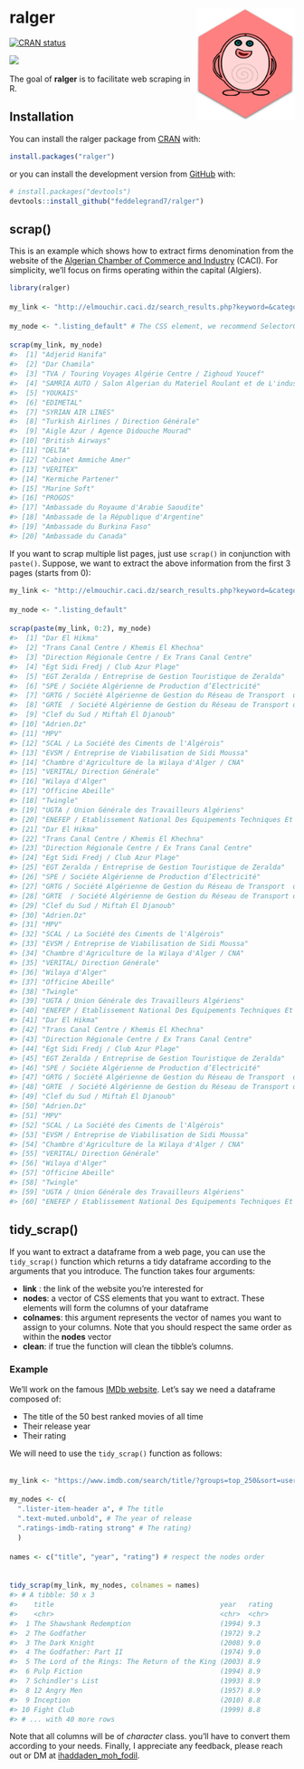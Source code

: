 
<!-- README.md is generated from README.Rmd. Please edit that file -->

# ralger <a><img src='man/figures/hex.png' align="right" height="200" /></a>

<!-- badges: start -->

[![CRAN
status](https://www.r-pkg.org/badges/version/ralger)](https://cran.r-project.org/package=ralger)

<!-- badges: end -->

[![](http://cranlogs.r-pkg.org/badges/grand-total/ralger?color=blue)](https://cran.r-project.org/package=ralger)

The goal of **ralger** is to facilitate web scraping in R.

## Installation

You can install the ralger package from
[CRAN](https://cran.r-project.org/) with:

``` r
install.packages("ralger")
```

or you can install the development version from
[GitHub](https://github.com/) with:

``` r
# install.packages("devtools")
devtools::install_github("feddelegrand7/ralger")
```

## scrap()

This is an example which shows how to extract firms denomination from
the website of the [Algerian Chamber of Commerce and
Industry](http://elmouchir.caci.dz) (CACI). For simplicity, we’ll focus
on firms operating within the capital (Algiers).

``` r
library(ralger)

my_link <- "http://elmouchir.caci.dz/search_results.php?keyword=&category=&location=Alger&submit=Trouver"

my_node <- ".listing_default" # The CSS element, we recommend SelectorGadget

scrap(my_link, my_node)
#>  [1] "Adjerid Hanifa"                                                               
#>  [2] "Dar Chamila"                                                                  
#>  [3] "TVA / Touring Voyages Algérie Centre / Zighoud Youcef"                        
#>  [4] "SAMRIA AUTO / Salon Algerian du Materiel Roulant et de L'industrie Automobile"
#>  [5] "YOUKAIS"                                                                      
#>  [6] "EDIMETAL"                                                                     
#>  [7] "SYRIAN AIR LINES"                                                             
#>  [8] "Turkish Airlines / Direction Générale"                                        
#>  [9] "Aigle Azur / Agence Didouche Mourad"                                          
#> [10] "British Airways"                                                              
#> [11] "DELTA"                                                                        
#> [12] "Cabinet Ammiche Amer"                                                         
#> [13] "VERITEX"                                                                      
#> [14] "Kermiche Partener"                                                            
#> [15] "Marine Soft"                                                                  
#> [16] "PROGOS"                                                                       
#> [17] "Ambassade du Royaume d'Arabie Saoudite"                                       
#> [18] "Ambassade de la République d'Argentine"                                       
#> [19] "Ambassade du Burkina Faso"                                                    
#> [20] "Ambassade du Canada"
```

If you want to scrap multiple list pages, just use `scrap()` in
conjunction with `paste()`. Suppose, we want to extract the above
information from the first 3 pages (starts from 0):

``` r
my_link <- "http://elmouchir.caci.dz/search_results.php?keyword=&category=&location=Alger&submit=Trouver&page=" 

my_node <- ".listing_default"

scrap(paste(my_link, 0:2), my_node)
#>  [1] "Dar El Hikma"                                                                                                                  
#>  [2] "Trans Canal Centre / Khemis El Khechna"                                                                                        
#>  [3] "Direction Régionale Centre / Ex Trans Canal Centre"                                                                            
#>  [4] "Egt Sidi Fredj / Club Azur Plage"                                                                                              
#>  [5] "EGT Zeralda / Entreprise de Gestion Touristique de Zeralda"                                                                    
#>  [6] "SPE / Sociéte Algérienne de Production d’Electricité"                                                                          
#>  [7] "GRTG / Société Algérienne de Gestion du Réseau de Transport  de Gaz"                                                           
#>  [8] "GRTE  / Société Algérienne de Gestion du Réseau de Transport de Electricité"                                                   
#>  [9] "Clef du Sud / Miftah El Djanoub"                                                                                               
#> [10] "Adrien.Dz"                                                                                                                     
#> [11] "MPV"                                                                                                                           
#> [12] "SCAL / La Société des Ciments de l'Algérois"                                                                                   
#> [13] "EVSM / Entreprise de Viabilisation de Sidi Moussa"                                                                             
#> [14] "Chambre d'Agriculture de la Wilaya d'Alger / CNA"                                                                              
#> [15] "VERITAL/ Direction Générale"                                                                                                   
#> [16] "Wilaya d'Alger"                                                                                                                
#> [17] "Officine Abeille"                                                                                                              
#> [18] "Twingle"                                                                                                                       
#> [19] "UGTA / Union Générale des Travailleurs Algériens"                                                                              
#> [20] "ENEFEP / Etablissement National Des Equipements Techniques Et Pédagogiques de la Formation et de L’enseignement Professionnels"
#> [21] "Dar El Hikma"                                                                                                                  
#> [22] "Trans Canal Centre / Khemis El Khechna"                                                                                        
#> [23] "Direction Régionale Centre / Ex Trans Canal Centre"                                                                            
#> [24] "Egt Sidi Fredj / Club Azur Plage"                                                                                              
#> [25] "EGT Zeralda / Entreprise de Gestion Touristique de Zeralda"                                                                    
#> [26] "SPE / Sociéte Algérienne de Production d’Electricité"                                                                          
#> [27] "GRTG / Société Algérienne de Gestion du Réseau de Transport  de Gaz"                                                           
#> [28] "GRTE  / Société Algérienne de Gestion du Réseau de Transport de Electricité"                                                   
#> [29] "Clef du Sud / Miftah El Djanoub"                                                                                               
#> [30] "Adrien.Dz"                                                                                                                     
#> [31] "MPV"                                                                                                                           
#> [32] "SCAL / La Société des Ciments de l'Algérois"                                                                                   
#> [33] "EVSM / Entreprise de Viabilisation de Sidi Moussa"                                                                             
#> [34] "Chambre d'Agriculture de la Wilaya d'Alger / CNA"                                                                              
#> [35] "VERITAL/ Direction Générale"                                                                                                   
#> [36] "Wilaya d'Alger"                                                                                                                
#> [37] "Officine Abeille"                                                                                                              
#> [38] "Twingle"                                                                                                                       
#> [39] "UGTA / Union Générale des Travailleurs Algériens"                                                                              
#> [40] "ENEFEP / Etablissement National Des Equipements Techniques Et Pédagogiques de la Formation et de L’enseignement Professionnels"
#> [41] "Dar El Hikma"                                                                                                                  
#> [42] "Trans Canal Centre / Khemis El Khechna"                                                                                        
#> [43] "Direction Régionale Centre / Ex Trans Canal Centre"                                                                            
#> [44] "Egt Sidi Fredj / Club Azur Plage"                                                                                              
#> [45] "EGT Zeralda / Entreprise de Gestion Touristique de Zeralda"                                                                    
#> [46] "SPE / Sociéte Algérienne de Production d’Electricité"                                                                          
#> [47] "GRTG / Société Algérienne de Gestion du Réseau de Transport  de Gaz"                                                           
#> [48] "GRTE  / Société Algérienne de Gestion du Réseau de Transport de Electricité"                                                   
#> [49] "Clef du Sud / Miftah El Djanoub"                                                                                               
#> [50] "Adrien.Dz"                                                                                                                     
#> [51] "MPV"                                                                                                                           
#> [52] "SCAL / La Société des Ciments de l'Algérois"                                                                                   
#> [53] "EVSM / Entreprise de Viabilisation de Sidi Moussa"                                                                             
#> [54] "Chambre d'Agriculture de la Wilaya d'Alger / CNA"                                                                              
#> [55] "VERITAL/ Direction Générale"                                                                                                   
#> [56] "Wilaya d'Alger"                                                                                                                
#> [57] "Officine Abeille"                                                                                                              
#> [58] "Twingle"                                                                                                                       
#> [59] "UGTA / Union Générale des Travailleurs Algériens"                                                                              
#> [60] "ENEFEP / Etablissement National Des Equipements Techniques Et Pédagogiques de la Formation et de L’enseignement Professionnels"
```

## tidy\_scrap()

If you want to extract a dataframe from a web page, you can use the
`tidy_scrap()` function which returns a tidy dataframe according to the
arguments that you introduce. The function takes four arguments:

  - **link** : the link of the website you’re interested for
  - **nodes**: a vector of CSS elements that you want to extract. These
    elements will form the columns of your dataframe
  - **colnames**: this argument represents the vector of names you want
    to assign to your columns. Note that you should respect the same
    order as within the **nodes** vector
  - **clean**: if true the function will clean the tibble’s columns.

### Example

We’ll work on the famous [IMDb website](https://www.imdb.com/). Let’s
say we need a dataframe composed of:

  - The title of the 50 best ranked movies of all time
  - Their release year
  - Their rating

We will need to use the `tidy_scrap()` function as follows:

``` r

my_link <- "https://www.imdb.com/search/title/?groups=top_250&sort=user_rating"

my_nodes <- c(
  ".lister-item-header a", # The title 
  ".text-muted.unbold", # The year of release 
  ".ratings-imdb-rating strong" # The rating)
  )

names <- c("title", "year", "rating") # respect the nodes order


tidy_scrap(my_link, my_nodes, colnames = names)
#> # A tibble: 50 x 3
#>    title                                         year   rating
#>    <chr>                                         <chr>  <chr> 
#>  1 The Shawshank Redemption                      (1994) 9.3   
#>  2 The Godfather                                 (1972) 9.2   
#>  3 The Dark Knight                               (2008) 9.0   
#>  4 The Godfather: Part II                        (1974) 9.0   
#>  5 The Lord of the Rings: The Return of the King (2003) 8.9   
#>  6 Pulp Fiction                                  (1994) 8.9   
#>  7 Schindler's List                              (1993) 8.9   
#>  8 12 Angry Men                                  (1957) 8.9   
#>  9 Inception                                     (2010) 8.8   
#> 10 Fight Club                                    (1999) 8.8   
#> # ... with 40 more rows
```

Note that all columns will be of *character* class. you’ll have to
convert them according to your needs. Finally, I appreciate any
feedback, please reach out or DM at
[ihaddaden\_moh\_fodil](https://twitter.com/moh_fodil).
